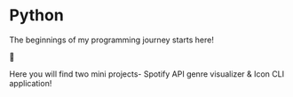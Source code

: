 # Python
The beginnings of my programming journey starts here!

:snake:

Here you will find two mini projects- Spotify API genre visualizer & Icon CLI application!
